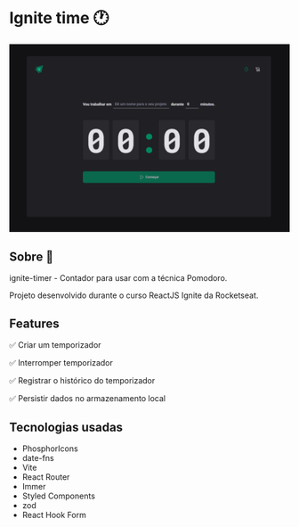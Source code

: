 # Ignite time 🕐

<img src='https://raw.githubusercontent.com/bfukumori/ignite-timer/main/.github/banner-1.PNG'/>

## Sobre 📃
ignite-timer - Contador para usar com a técnica Pomodoro.

Projeto desenvolvido durante o curso ReactJS Ignite da Rocketseat.

## Features 
 ✅ Criar um temporizador 

 ✅ Interromper temporizador

 ✅ Registrar o histórico do temporizador

 ✅ Persistir dados no armazenamento local

## Tecnologias usadas 
<ul>
  <li>PhosphorIcons</li>
  <li>date-fns</li>
  <li>Vite</li>
  <li>React Router</li>
  <li>Immer</li>
  <li>Styled Components</li>
  <li>zod</li>
  <li>React Hook Form</li>
</ul>
